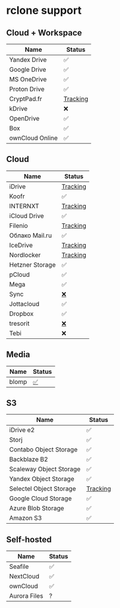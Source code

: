 # rclone support

## Cloud + Workspace

| Name            | Status                                                   |
| --------------- | -------------------------------------------------------- |
| Yandex Drive    | ✅                                                       |
| Google Drive    | ✅                                                       |
| MS OneDrive     | ✅                                                       |
| Proton Drive    | ✅                                                       |
| CryptPad.fr     | [Tracking](https://github.com/rclone/rclone/issues/4715) |
| kDrive          | ❌                                                       |
| OpenDrive       | ✅                                                       |
| Box             | ✅                                                       |
| ownCloud Online | ✅                                                       |

## Cloud

| Name            | Status                                                   |
| --------------- | -------------------------------------------------------- |
| iDrive          | [Tracking](https://github.com/rclone/rclone/issues/5229) |
| Koofr           | ✅                                                       |
| INTERNXT        | [Tracking](https://github.com/rclone/rclone/issues/7610) |
| iCloud Drive    | ✅                                                       |
| Filenio         | [Tracking](https://github.com/rclone/rclone/issues/6728) |
| Облако Mail.ru  | ✅                                                       |
| IceDrive        | [Tracking](https://github.com/rclone/rclone/issues/5861) |
| Nordlocker      | [Tracking](https://github.com/rclone/rclone/issues/6872) |
| Hetzner Storage | ✅                                                       |
| pCloud          | ✅                                                       |
| Mega            | ✅                                                       |
| Sync            | [❌](https://github.com/rclone/rclone/issues/5915)       |
| Jottacloud      | ✅                                                       |
| Dropbox         | ✅                                                       |
| tresorit        | [❌](https://github.com/rclone/rclone/issues/3891)       |
| Tebi            | ❌                                                       |

## Media

| Name  | Status                                             |
| ----- | -------------------------------------------------- |
| blomp | [✅](https://github.com/rclone/rclone/issues/7500) |

## S3

| Name                    | Status                                                   |
| ----------------------- | -------------------------------------------------------- |
| iDrive e2               | ✅                                                       |
| Storj                   | ✅                                                       |
| Contabo Object Storage  | ✅                                                       |
| Backblaze B2            | ✅                                                       |
| Scaleway Object Storage | ✅                                                       |
| Yandex Object Storage   | ✅                                                       |
| Selectel Object Storage | [Tracking](https://github.com/rclone/rclone/issues/4472) |
| Google Cloud Storage    | ✅                                                       |
| Azure Blob Storage      | ✅                                                       |
| Amazon S3               | ✅                                                       |

## Self-hosted

| Name         | Status |
| ------------ | ------ |
| Seafile      | ✅     |
| NextCloud    | ✅     |
| ownCloud     | ✅     |
| Aurora Files | ?      |
